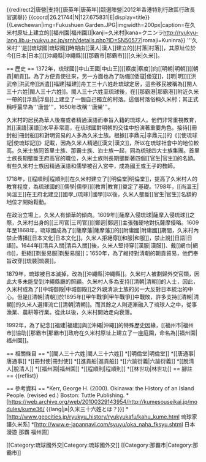 {{redirect2|唐營|支持[[唐英年|唐英年]]競選陣營|2012年香港特別行政區行政長官選舉}}
{{coord|26.21744|N|127.675831|E|display=title}}
{{Lewchewan|img=Fukushuen Garden.JPG|imgwidth=200px|caption=在久米村原址上建立的[[福州園|福州園]]|kanji=久米村|kana=クニンラ<ref>http://ryukyu-lang.lib.u-ryukyu.ac.jp/srnh/details.php?ID=SN50577</ref>|romaji=Kuninra}}
'''久米村'''是[[琉球國|琉球國]]時期由[[漢人|漢人]]建立的[[村落|村落]]，其原址位於今[[日本|日本]][[沖繩縣|沖繩縣]][[那霸市|那霸市]][[久米|久米]]。

== 歷史 ==
1372年，琉球國[[中山王國|中山王]][[察度|察度]]向[[明朝|明朝]][[朝貢|朝貢]]。為了方便貢使往來，另一方面也為了防備[[倭寇|倭寇]]，[[明|明]][[洪武帝|洪武帝]]派遣[[福建|福建]]舟工三十六姓赴琉球定居，這些移民被稱為[[閩人三十六姓|閩人三十六姓]]。閩人三十六姓至琉球後，在[[那霸港|那霸港]]附近久米一帶的[[浮島|浮島]]上建立了一個自己獨立的村落。這個村落俗稱久米村；其正式稱呼最早為'''唐營'''，1650年改稱'''唐榮'''。

久米村的居民為華人後裔或者精通漢語而奉旨入籍的琉球人。他們非常重視教育，其[[漢語|漢語]]水平非常高，在琉球國對明朝的交往中扮演著重要角色。接待[[冊封船|冊封船]]和對明貿易的人多為久米士族。根據[[李鼎元|李鼎元]]的《[[使琉球記|使琉球記]]》記載，因為久米人精通[[漢文|漢文]]，所以在琉球社會中的地位較高。久米士族同首里士族、那霸士族、泊士族一起，同為琉球四大士族集團。首里士族長期壟斷王府高官的職位，久米士族則長期壟斷著四個[[官生|官生]]的名額。有些久米村士族因精通漢語和儒學被召入宮中，成為國王或王子的教師。

1718年，[[程順則|程順則]]在久米村建立了[[明倫堂|明倫堂]]，提高了久米村人的教育程度，為琉球國的[[儒學|儒學]][[教育|教育]]奠定了基礎。1798年，[[尚溫王|尚溫王]]在王府北建立[[國學_(琉球)|國學]]以後，久米人壟斷[[官生|官生]]名額的地位才開始鬆動。

在政治立場上，久米人有傾華的傾向。1609年[[薩摩入侵琉球|薩摩入侵琉球]]之際，久米村出身的[[三司官|三司官]][[鄭迵|鄭迵]]主張強硬地對抗薩摩侵略。1609年至1868年，琉球國成為了[[薩摩藩|薩摩藩]]的[[附庸國|附庸國]]期間，久米村內禁止傳播[[日本文化|日本文化]]。久米人拒絕穿[[和服|和服]]，禁止說[[日語|日語]]。1644年[[清兵入關|清兵入關]]後，久米人堅持穿[[漢服|漢服]]、戴[[網巾|網巾]]，拒絕[[剃髮易服|剃髮易服]]；1650年，為了維持對清朝的朝貢貿易，他們奉旨改穿[[琉裝|琉裝]]。

1879年，琉球被日本滅掉，改為[[沖繩縣|沖繩縣]]。久米村人被劃歸外交官類，因此大多未能受到沖繩縣廳的照顧。久米村人多為支持[[清朝|清朝]]的人士，因此，久米村成為了[[中城御殿|中城御殿]]之外親清派士族的另一大反對日本統治的中心。但是[[清朝|清朝]]於1895年[[甲午戰爭|甲午戰爭]]中戰敗，許多支持[[清朝|清朝]]的久米人選擇流亡[[清朝|清朝]]。而其餘之人則逐漸融入了琉球人之中，從事漁業、農耕等行業。從此以後，久米村開始走向衰落。

1992年，為了紀念[[福建|福建]]與[[沖繩|沖繩]]的特殊歷史因緣，[[福州市|福州市]]協助[[那霸市|那霸市]]政府在久米村原址上建立了一座庭園，命名為[[福州園|福州園]]。

== 相關條目 ==
*[[閩人三十六姓|閩人三十六姓]]
*[[明倫堂|明倫堂]]
*[[唐通事|唐通事]]
*[[冊封使|冊封使]]
*[[進貢船|進貢船]]
*[[六諭衍義|六諭衍義]]
*[[脫清人|脫清人]]
*[[福州園|福州園]]
*[[程順則|程順則]]
*[[林世功|林世功]]
== 腳註 ==
{{reflist}}

== 參考資料 ==
*Kerr, George H. (2000). Okinawa: the History of an Island People. (revised ed.) Boston: Tuttle Publishing. 
*[https://web.archive.org/web/20100329143954/http://kumesouseikai.jp/modules/kume36/ {{lang|ja|久米三十六姓とは？}}]
*[http://www.geocities.jp/ryukyu_history/ryukyukafu/kahu_kume.html 琉球家譜久米系]
*[http://www.e-japannavi.com/syuyu/oka_naha_fksyu.shtml 日本漫遊 那霸 福州園]

[[Category:琉球國外交|Category:琉球國外交]]
[[Category:那霸市|Category:那霸市]]